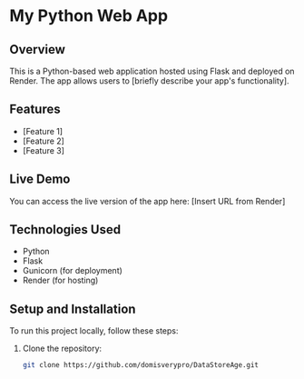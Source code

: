 # My Python Web App

## Overview
This is a Python-based web application hosted using Flask and deployed on Render. The app allows users to [briefly describe your app's functionality].

## Features
- [Feature 1]
- [Feature 2]
- [Feature 3]

## Live Demo
You can access the live version of the app here: [Insert URL from Render]

## Technologies Used
- Python
- Flask
- Gunicorn (for deployment)
- Render (for hosting)

## Setup and Installation

To run this project locally, follow these steps:

1. Clone the repository:
   ```bash
   git clone https://github.com/domisverypro/DataStoreAge.git
